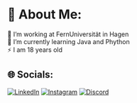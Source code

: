# 💫 About Me:
🔭 I’m working at FernUniversität in Hagen<br>🌱 I’m currently learning Java and Phython<br>⚡ I am 18 years old


## 🌐 Socials:
[![LinkedIn](https://img.shields.io/badge/LinkedIn-%230077B5.svg?logo=linkedin&logoColor=white)](https://www.linkedin.com/in/finn-kötting-b85830303/) [![Instagram](https://img.shields.io/badge/Instagram-%23E4405F.svg?logo=Instagram&logoColor=white)](https://instagram.com/feinktg) [![Discord](https://img.shields.io/badge/Discord-%237289DA.svg?logo=discord&logoColor=white)](https://discord.com/users/805898988402376725)
